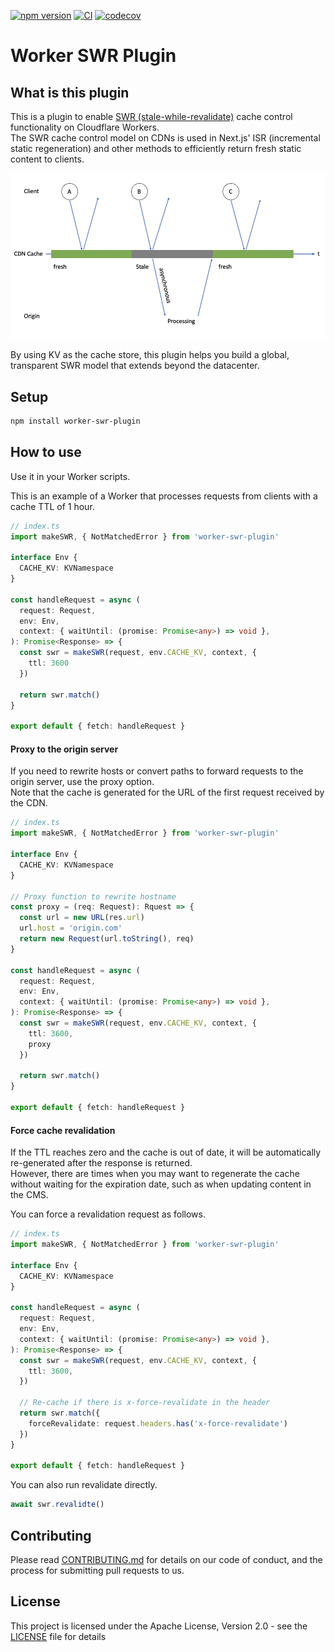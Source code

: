 [![npm version](https://badge.fury.io/js/worker-swr-plugin.svg)](https://badge.fury.io/js/worker-swr-plugin)
[![CI](https://github.com/ateam-dev/Worker-SWR-Plugin/actions/workflows/ci.yml/badge.svg)](https://github.com/ateam-dev/Worker-SWR-Plugin/actions/workflows/ci.yml)
[![codecov](https://codecov.io/gh/ateam-dev/Worker-SWR-Plugin/branch/main/graph/badge.svg?token=S8EXPCMV52)](https://codecov.io/gh/ateam-dev/Worker-SWR-Plugin)

# Worker SWR Plugin

## What is this plugin

This is a plugin to enable [SWR (stale-while-revalidate)](https://web.dev/stale-while-revalidate/) cache control functionality on Cloudflare Workers.  
The SWR cache control model on CDNs is used in Next.js' ISR (incremental static regeneration) and other methods to efficiently return fresh static content to clients.

![stale-while-revalidate](./img/stale-while-revalidate.png)

By using KV as the cache store, this plugin helps you build a global, transparent SWR model that extends beyond the datacenter.

## Setup

```bash
npm install worker-swr-plugin
```

## How to use

Use it in your Worker scripts.  

This is an example of a Worker that processes requests from clients with a cache TTL of 1 hour.
```ts
// index.ts
import makeSWR, { NotMatchedError } from 'worker-swr-plugin'

interface Env {
  CACHE_KV: KVNamespace
}

const handleRequest = async (
  request: Request,
  env: Env,
  context: { waitUntil: (promise: Promise<any>) => void },
): Promise<Response> => {
  const swr = makeSWR(request, env.CACHE_KV, context, {
    ttl: 3600
  })

  return swr.match()
}

export default { fetch: handleRequest }
```

#### Proxy to the origin server

If you need to rewrite hosts or convert paths to forward requests to the origin server, use the proxy option.  
Note that the cache is generated for the URL of the first request received by the CDN.

```ts
// index.ts
import makeSWR, { NotMatchedError } from 'worker-swr-plugin'

interface Env {
  CACHE_KV: KVNamespace
}

// Proxy function to rewrite hostname
const proxy = (req: Request): Rquest => {
  const url = new URL(res.url)
  url.host = 'origin.com'
  return new Request(url.toString(), req)
}

const handleRequest = async (
  request: Request,
  env: Env,
  context: { waitUntil: (promise: Promise<any>) => void },
): Promise<Response> => {
  const swr = makeSWR(request, env.CACHE_KV, context, {
    ttl: 3600,
    proxy
  })

  return swr.match()
}

export default { fetch: handleRequest }
```

#### Force cache revalidation

If the TTL reaches zero and the cache is out of date, it will be automatically re-generated after the response is returned.  
However, there are times when you may want to regenerate the cache without waiting for the expiration date, such as when updating content in the CMS.

You can force a revalidation request as follows.

```ts
// index.ts
import makeSWR, { NotMatchedError } from 'worker-swr-plugin'

interface Env {
  CACHE_KV: KVNamespace
}

const handleRequest = async (
  request: Request,
  env: Env,
  context: { waitUntil: (promise: Promise<any>) => void },
): Promise<Response> => {
  const swr = makeSWR(request, env.CACHE_KV, context, {
    ttl: 3600,
  })

  // Re-cache if there is x-force-revalidate in the header
  return swr.match({
    forceRevalidate: request.headers.has('x-force-revalidate')
  })
}

export default { fetch: handleRequest }
```

You can also run revalidate directly.

```ts
await swr.revalidte()
```

## Contributing

Please read [CONTRIBUTING.md](./CONTRIBUTING.md) for details on our code of conduct, and the process for submitting pull requests to us.

## License

This project is licensed under the Apache License, Version 2.0 - see the [LICENSE](./LICENSE) file for details